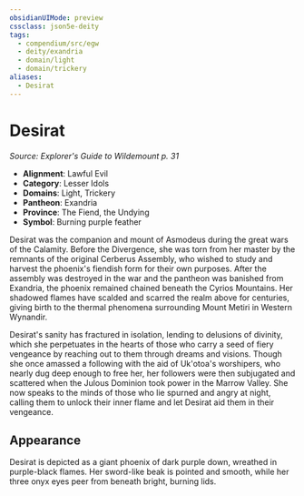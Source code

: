 ```yaml
---
obsidianUIMode: preview
cssclass: json5e-deity
tags:
  - compendium/src/egw
  - deity/exandria
  - domain/light
  - domain/trickery
aliases:
  - Desirat
---
```

# Desirat
*Source: Explorer's Guide to Wildemount p. 31* 

- **Alignment**: Lawful Evil
- **Category**: Lesser Idols
- **Domains**: Light, Trickery
- **Pantheon**: Exandria
- **Province**: The Fiend, the Undying
- **Symbol**: Burning purple feather

Desirat was the companion and mount of Asmodeus during the great wars of the Calamity. Before the Divergence, she was torn from her master by the remnants of the original Cerberus Assembly, who wished to study and harvest the phoenix's fiendish form for their own purposes. After the assembly was destroyed in the war and the pantheon was banished from Exandria, the phoenix remained chained beneath the Cyrios Mountains. Her shadowed flames have scalded and scarred the realm above for centuries, giving birth to the thermal phenomena surrounding Mount Metiri in Western Wynandir.

Desirat's sanity has fractured in isolation, lending to delusions of divinity, which she perpetuates in the hearts of those who carry a seed of fiery vengeance by reaching out to them through dreams and visions. Though she once amassed a following with the aid of Uk'otoa's worshipers, who nearly dug deep enough to free her, her followers were then subjugated and scattered when the Julous Dominion took power in the Marrow Valley. She now speaks to the minds of those who lie spurned and angry at night, calling them to unlock their inner flame and let Desirat aid them in their vengeance.

## Appearance

Desirat is depicted as a giant phoenix of dark purple down, wreathed in purple-black flames. Her sword-like beak is pointed and smooth, while her three onyx eyes peer from beneath bright, burning lids.